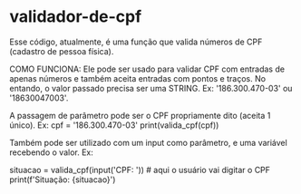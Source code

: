 # validador-de-cpf
Esse código, atualmente, é uma função que valida números de CPF (cadastro de pessoa física).

COMO FUNCIONA:
Ele pode ser usado para validar CPF com entradas de apenas números e também aceita entradas com pontos e traços.
No entando, o valor passado precisa ser uma STRING. Ex: '186.300.470-03' ou '18630047003'.

A passagem de parâmetro pode ser o CPF propriamente dito (aceita 1 único).
Ex: 
cpf = '186.300.470-03'
print(valida_cpf(cpf))

Também pode ser utilizado com um input como parâmetro, e uma variável recebendo o valor. Ex:

situacao = valida_cpf(input('CPF: ')) # aqui o usuário vai digitar o CPF
print(f'Situação: {situacao}')
